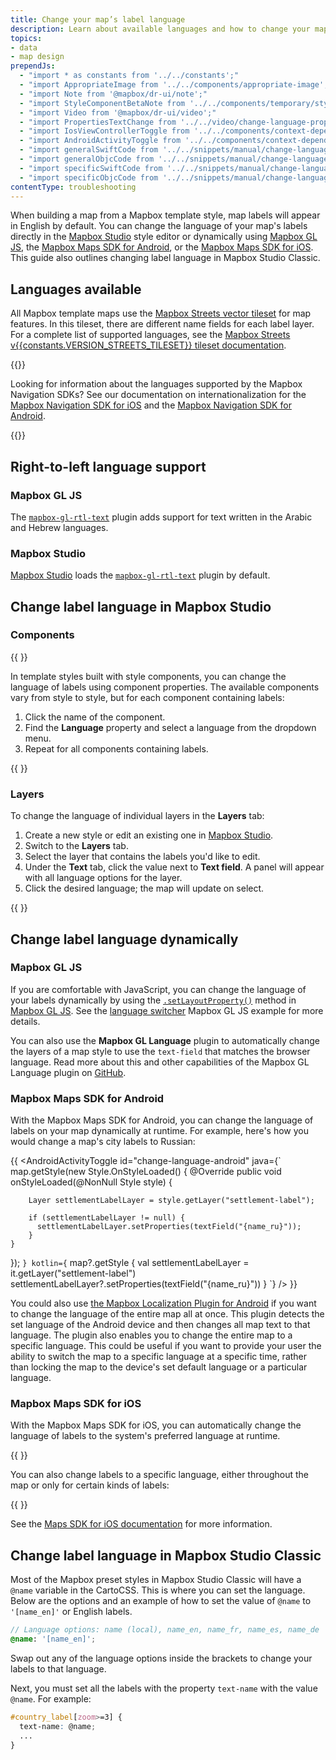 ```yaml
---
title: Change your map’s label language
description: Learn about available languages and how to change your map’s language.
topics:
- data
- map design
prependJs:
  - "import * as constants from '../../constants';"
  - "import AppropriateImage from '../../components/appropriate-image';"
  - "import Note from '@mapbox/dr-ui/note';"
  - "import StyleComponentBetaNote from '../../components/temporary/style-component-beta-note';"
  - "import Video from '@mapbox/dr-ui/video';"
  - "import PropertiesTextChange from '../../video/change-language-properties-text-change.mp4';"
  - "import IosViewControllerToggle from '../../components/context-dependent/ios-view-controller-toggle';"
  - "import AndroidActivityToggle from '../../components/context-dependent/android-activity-toggle';"
  - "import generalSwiftCode from '../../snippets/manual/change-language--general-swift.swift';"
  - "import generalObjcCode from '../../snippets/manual/change-language--general-objc.m';"
  - "import specificSwiftCode from '../../snippets/manual/change-language--specific-swift.swift';"
  - "import specificObjcCode from '../../snippets/manual/change-language--specific-objc.m';"
contentType: troubleshooting
---
```


When building a map from a Mapbox template style, map labels will appear in English by default. You can change the language of your map's labels directly in the [Mapbox Studio](https://studio.mapbox.com) style editor or dynamically using [Mapbox GL JS](https://docs.mapbox.com/mapbox-gl-js), the [Mapbox Maps SDK for Android](https://docs.mapbox.com/android/maps/overview/), or the [Mapbox Maps SDK for iOS](https://docs.mapbox.com/ios/maps/overview/). This guide also outlines changing label language in Mapbox Studio Classic.

## Languages available

All Mapbox template maps use the [Mapbox Streets vector tileset](https://docs.mapbox.com/vector-tiles/) for map features. In this tileset, there are different name fields for each label layer. For a complete list of supported languages, see the [Mapbox Streets v{{constants.VERSION_STREETS_TILESET}} tileset documentation](https://docs.mapbox.com/vector-tiles/reference/mapbox-streets-v{{constants.VERSION_STREETS_TILESET}}/#name-text--name_lang-code-text).

{{<Note title='Language support in the Navigation SDKs' >}}

Looking for information about the languages supported by the Mapbox Navigation SDKs? See our documentation on internationalization for the [Mapbox Navigation SDK for iOS](https://docs.mapbox.com/ios/navigation/overview/localization-and-internationalization/) and the [Mapbox Navigation SDK for Android](https://docs.mapbox.com/android/navigation/overview/localization/).  

{{</Note>}}

## Right-to-left language support

### Mapbox GL JS
The [`mapbox-gl-rtl-text`](https://github.com/mapbox/mapbox-gl-rtl-text) plugin adds support for text written in the Arabic and Hebrew languages.

### Mapbox Studio
[Mapbox Studio](https://studio.mapbox.com/) loads the [`mapbox-gl-rtl-text`](https://github.com/mapbox/mapbox-gl-rtl-text) plugin by default.

## Change label language in Mapbox Studio

### Components

{{ <StyleComponentBetaNote /> }}

In template styles built with style components, you can change the language of labels using component properties. The available components vary from style to style, but for each component containing labels:

1. Click the name of the component.
2. Find the **Language** property and select a language from the dropdown menu.
3. Repeat for all components containing labels.

{{
  <AppropriateImage
    imageId="troubleshooting--change-language--change-components"
    alt="Screenshot of the Mapbox Studio style editor after clicking a component that contains labels and opening the dropdown menu for the Language property."
  />
}}

### Layers

To change the language of individual layers in the **Layers** tab:

1. Create a new style or edit an existing one in [Mapbox Studio](https://studio.mapbox.com/styles/).
2. Switch to the **Layers** tab.
3. Select the layer that contains the labels you'd like to edit.
4. Under the **Text** tab, click the value next to **Text field**. A panel will appear with all language options for the layer.
5. Click the desired language; the map will update on select.

{{
  <AppropriateImage
    imageId="troubleshooting--change-language--change-one-layer"
    alt="screenshot in Mapbox Studio of resulting new language in map style"
  />
}}

## Change label language dynamically

### Mapbox GL JS

If you are comfortable with JavaScript, you can change the language of your labels dynamically by using the [`.setLayoutProperty()`](https://docs.mapbox.com/mapbox-gl-js/api/#map#setlayoutproperty) method in [Mapbox GL JS](https://docs.mapbox.com/mapbox-gl-js/). See the [language switcher](https://docs.mapbox.com/mapbox-gl-js/example/language-switch/) Mapbox GL JS example for more details.

You can also use the **Mapbox GL Language** plugin to automatically change the layers of a map style to use the `text-field` that matches the browser language. Read more about this and other capabilities of the Mapbox GL Language plugin on [GitHub](https://github.com/mapbox/mapbox-gl-language/#mapbox-gl-language--).

### Mapbox Maps SDK for Android

With the Mapbox Maps SDK for Android, you can change the language of labels on your map dynamically at runtime. For example, here's how you would change a map's city labels to Russian:

{{
<AndroidActivityToggle
id="change-language-android"
java={`
map.getStyle(new Style.OnStyleLoaded() {
	@Override
	public void onStyleLoaded(@NonNull Style style) {

		Layer settlementLabelLayer = style.getLayer("settlement-label");

		if (settlementLabelLayer != null) {
		  settlementLabelLayer.setProperties(textField("{name_ru}"));
		}
	}
});
`}
kotlin={`
map?.getStyle {
	val settlementLabelLayer = it.getLayer("settlement-label")
	settlementLabelLayer?.setProperties(textField("{name_ru}"))
}
`}
/>
}}

You could also use [the Mapbox Localization Plugin for Android](https://docs.mapbox.com/android/plugins/overview/localization/) if you want to change the language of the entire map all at once. This plugin detects the set language of the Android device and then changes all map text to that language. The plugin also enables you to change the entire map to a specific language. This could be useful if you want to provide your user the ability to switch the map to a specific language at a specific time, rather than locking the map to the device's set default language or a particular language.

### Mapbox Maps SDK for iOS

With the Mapbox Maps SDK for iOS, you can automatically change the language of labels to the system's preferred language at runtime.

{{
  <IosViewControllerToggle
    id="system-language"
    swift={generalSwiftCode}
    objectiveC={generalObjcCode}
  />
}}

You can also change labels to a specific language, either throughout the map or only for certain kinds of labels:

{{
  <IosViewControllerToggle
    id="specific-language"
    swift={specificSwiftCode}
    objectiveC={specificObjcCode}
  />
}}

See the [Maps SDK for iOS documentation](https://docs.mapbox.com/ios/api/maps/{{constants.VERSION_IOS_MAPS}}/Classes/MGLStyle.html#/Localizing%20Map%20Content) for more information.

## Change label language in Mapbox Studio Classic

Most of the Mapbox preset styles in Mapbox Studio Classic will have a `@name` variable in the CartoCSS. This is where you can set the language. Below are the options and an example of how to set the value of `@name` to `'[name_en]'` or English labels.

```scss
// Language options: name (local), name_en, name_fr, name_es, name_de
@name: '[name_en]';
```

Swap out any of the language options inside the brackets to change your labels to that language.

Next, you must set all the labels with the property `text-name` with the value `@name`. For example:

```scss
#country_label[zoom>=3] {
  text-name: @name;
  ...
}
```
